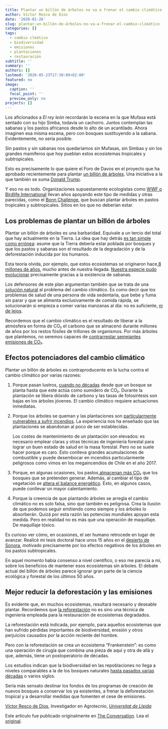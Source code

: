 ```yaml
---
title: Plantar un billón de árboles no va a frenar el cambio climático
author: Víctor Resco de Dios
date: '2020-01-26'
slug: plantar-un-billón-de-árboles-no-va-a-frenar-el-cambio-climático
categories: []
tags:
  - cambio clmático
  - biodiversidad
  - emisiones
  - plantaciones
  - restauración
subtitle: ''
summary: ''
authors: []
lastmod: '2020-05-23T17:30:09+02:00'
featured: no
image:
  caption: ''
  focal_point: ''
  preview_only: no
projects: []
---
```

<p>Los aficionados a <em>El rey león</em> recordarán la escena en la que Mufasa está sentado con su hijo Simba, todavía un cachorro. Juntos contemplan las sabanas y los pastos africanos desde lo alto de un acantilado. Ahora imaginen esa misma escena, pero con bosques sustituyendo a la sabana. Evidentemente, no sería posible. </p>

<p>Sin pastos y sin sabanas nos quedaríamos sin Mufasas, sin Simbas y sin los grandes mamíferos que hoy pueblan estos ecosistemas tropicales y subtropicales.</p>

<p>Esto es precisamente lo que quiere el Foro de Davos en el proyecto que ha aprobado recientemente para plantar <a href="https://www.weforum.org/agenda/2020/01/one-trillion-trees-world-economic-forum-launches-plan-to-help-nature-and-the-climate/">un billón de árboles</a>. Una iniciativa a la que también se suma <a href="https://thehill.com/homenews/administration/479087-trump-announces-the-us-will-join-1-trillion-tree-initiative">Donald Trump</a>.</p>

<p>Y eso no es todo. Organizaciones supuestamente ecologistas como <a href="https://www.wwf.org.uk/updates/new-trillion-trees-partnership-calls-global-efforts-protect-and-restore-one-trillion-trees">WWF o Birdlife International</a> llevan años apoyando este tipo de medidas y otras parecidas, como el <a href="https://www.bonnchallenge.org/">Bonn Challenge</a>, que buscan plantar árboles en pastos tropicales y subtropicales. Sitios en los que no deberían estar.</p>

<h2>Los problemas de plantar un billón de árboles</h2>

<p>Plantar un billón de árboles es una barbaridad. Equivale a un tercio del total que hay actualmente en la Tierra. La idea que hay detrás <a href="https://www.cell.com/trends/ecology-evolution/fulltext/S0169-5347(19)30252-6">es tan simple como errónea</a>: asume que la Tierra debería estar poblada por bosques y que los pastos y sabanas son el resultado de la degradación y de la deforestación inducida por los humanos. </p>

<p>Esta teoría olvida, por ejemplo, que estos ecosistemas se originaron hace<a href="https://onlinelibrary.wiley.com/doi/full/10.1111/j.1365-2486.2006.01239.x"> 8 millones de años</a>, mucho antes de nuestra llegada. <a href="https://en.wikipedia.org/wiki/Savannah_hypothesis">Nuestra especie pudo evolucionar</a> precisamente gracias a la existencia de sabanas.</p>

<p>Los defensores de este plan argumentan también que se trata de una <a href="https://www.1t.org">solución natural</a> al problema del cambio climático. Es como decir que los problemas de salud de una persona de vida sedentaria, que bebe y fuma sin parar y que se alimenta exclusivamente de comida rápida, se solucionarán si empieza a comer varias manzanas al día: no es suficiente, <a href="https://science.sciencemag.org/lookup/doi/10.1126/science.aaw2741">ni de lejos</a>.</p>

<p>Recordemos que el cambio climático es el resultado de liberar a la atmósfera en forma de CO₂ el carbono que se almacenó durante millones de años por los restos fósiles de trillones de organismos. Por más árboles que plantemos, no seremos capaces de <a href="https://science.sciencemag.org/content/366/6463/eaaz0388.full">contrarrestar semejantes emisiones de CO₂</a>.</p>

<h2>Efectos potenciadores del cambio climático</h2>

<p>Plantar un billón de árboles es contraproducente en la lucha contra el cambio climático por varias razones:</p>

<ol>
<li><p>Porque pasan lustros, <a href="https://onlinelibrary.wiley.com/doi/abs/10.1111/gcb.14559">cuando no décadas</a> desde que un bosque se planta hasta que este actúa como sumidero de CO₂. Durante la plantación se libera dióxido de carbono y las tasas de fotosíntesis son bajas en los árboles jóvenes. El cambio climático requiere actuaciones inmediatas.</p></li>
<li><p>Porque los árboles se queman y las plantaciones son <a href="https://www.sciencedirect.com/science/article/abs/pii/S1462901117307694">particularmente vulnerables a sufrir incendios</a>. La experiencia nos ha enseñado que las plantaciones se abandonan al poco de ser establecidas. </p>

<p>Los costes de mantenimiento de un plantación son elevados: es necesario emplear claras y otras técnicas de ingeniería forestal para lograr un buen estado de salud en la masa forestal. Pero no se suele hacer porque es caro. Esto conlleva grandes acumulaciones de combustible y puede desembocar en incendios particularmente peligrosos como vimos en los megaincendios de Chile en el año 2017.</p></li>
<li><p>Porque, en algunas ocasiones, los pastos<a href="https://iopscience.iop.org/article/10.1088/1748-9326/aacb39"> almacenan más CO₂</a> que los bosques que se pretenden generar. Además, al cambiar el tipo de vegetación se <a href="https://onlinelibrary.wiley.com/doi/full/10.1111/gcb.12951">altera el balance energético</a>. Esto, en algunos casos, puede conllevar un mayor calentamiento.</p></li>
<li><p>Porque la creencia de que plantando árboles se arregla el cambio climático no es solo falsa, sino que también es peligrosa. Crea la ilusión de que podemos seguir emitiendo como siempre y los árboles lo absorberán. Quizá por esta razón las potencias mundiales apoyan esta medida. Pero en realidad no es más que una operación de maquillaje. De maquillaje tóxico.</p></li>
</ol>

<p>Es curioso ver cómo, en ocasiones, el ser humano retrocede en lugar de avanzar. Realicé mi tesis doctoral hace unos 15 años en el <a href="https://es.wikipedia.org/wiki/Desierto_de_Sonora">desierto de Sonora</a>, motivado precisamente por los efectos negativos de los árboles en los pastos subtropicales. </p>

<p>En aquel momento había consenso a nivel científico, o eso me parecía a mí, sobre los beneficios de mantener esos ecosistemas sin árboles. El debate actual del billón de árboles parece ignorar gran parte de la ciencia ecológica y forestal de los últimos 50 años.</p>

<h2>Mejor reducir la deforestación y las emisiones</h2>

<p>Es evidente que, en muchos ecosistemas, resultará necesario y deseable plantar. Recordemos que <a href="https://theconversation.com/reforestaciones-en-espana-buenos-y-no-tan-buenos-ejemplos-126810">la reforestación</a> no es sino una técnica de ingeniería empleada para la restauración de ecosistemas degradados. </p>

<p>La reforestación está indicada, por ejemplo, para aquellos ecosistemas que han sufrido pérdidas importantes de biodiversidad, erosión y otros perjuicios causados por la acción reciente del hombre.</p>

<p>Pero con la reforestación se crea un ecosistema “Frankenstein”: es como una operación de cirugía que combina una pieza de aquí y otra de allá y que, además, tiene un postoperatorio de décadas. </p>

<p>Los estudios indican que la biodiversidad en las repoblaciones no llega a niveles comparables a la de los bosques naturales <a href="https://onlinelibrary.wiley.com/doi/full/10.1111/j.1472-4642.2012.00901.x">hasta pasados varias décadas</a> o varios siglos. </p>

<p>Sería más sensato destinar los fondos de los programas de creación de nuevos bosques a conservar los ya existentes, a frenar la deforestación tropical y a desarrollar medidas que fomenten el cese de emisiones.<!-- Below is The Conversation's page counter tag. Please DO NOT REMOVE. --><img src="https://counter.theconversation.com/content/130410/count.gif?distributor=republish-lightbox-basic" alt="The Conversation" width="1" height="1" style="border: none !important; box-shadow: none !important; margin: 0 !important; max-height: 1px !important; max-width: 1px !important; min-height: 1px !important; min-width: 1px !important; opacity: 0 !important; outline: none !important; padding: 0 !important; text-shadow: none !important" /><!-- Fin del código. Si no ve ningún código arriba, por favor, obtenga el nuevo código de la pestaña Avanzado después de hacer clic en el botón de republicar. El contador de páginas no recoge ningún dato personal. Más información: http://theconversation.com/es/republishing-guidelines --></p>

<p><span><a href="https://theconversation.com/profiles/victor-resco-de-dios-767249">Víctor Resco de Dios</a>, Investigador en Agrotecnio, <em><a href="https://theconversation.com/institutions/universitat-de-lleida-3488">Universitat de Lleida</a></em></span></p>

<p>Este artículo fue publicado originalmente en  <a href="https://theconversation.com">The Conversation</a>. Lea el <a href="https://theconversation.com/plantar-un-billon-de-arboles-no-va-a-frenar-el-cambio-climatico-130410">original</a>.</p>

